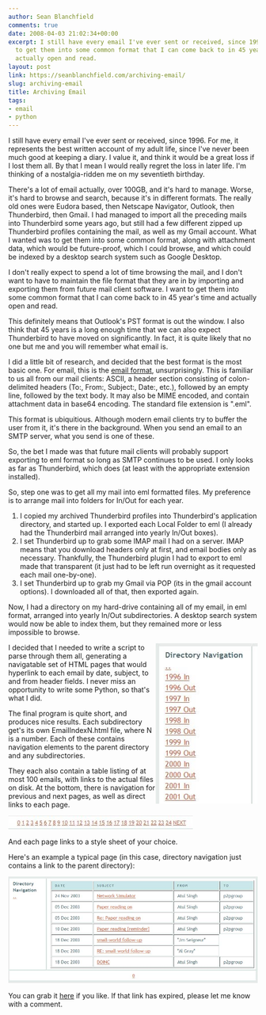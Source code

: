```yaml
---
author: Sean Blanchfield
comments: true
date: 2008-04-03 21:02:34+00:00
excerpt: I still have every email I've ever sent or received, since 1996... I want
  to get them into some common format that I can come back to in 45 year's time and
  actually open and read.
layout: post
link: https://seanblanchfield.com/archiving-email/
slug: archiving-email
title: Archiving Email
tags:
- email
- python
---
```


I still have every email I've ever sent or received, since 1996. For me, it represents the best written account of my adult life, since I've never been much good at keeping a diary. I value it, and think it would be a great loss if I lost them all. By that I mean I would really regret the loss in later life. I'm thinking of a nostalgia-ridden me on my seventieth birthday.

<!-- more -->

There's a lot of email actually, over 100GB, and it's hard to manage. Worse, it's hard to browse and search, because it's in different formats. The really old ones were Eudora based, then Netscape Navigator, Outlook, then Thunderbird, then Gmail. I had managed to import all the preceding mails into Thunderbird some years ago, but still had a few different zipped up Thunderbird profiles containing the mail, as well as my Gmail account. What I wanted was to get them into some common format, along with attachment data, which would be future-proof, which I could browse, and which could be indexed by a desktop search system such as Google Desktop.

I don't really expect to spend a lot of time browsing the mail, and I don't want to have to maintain the file format that they are in by importing and exporting them from future mail client software. I want to get them into some common format that I can come back to in 45 year's time and actually open and read.

This definitely means that Outlook's PST format is out the window. I also think that 45 years is a long enough time that we can also expect Thunderbird to have moved on significantly. In fact, it is quite likely that no one but me and you will remember what email is.

I did a little bit of research, and decided that the best format is the most basic one. For email, this is the [email format](http://en.wikipedia.org/wiki/Electronic_mail#Format), unsurprisingly. This is familiar to us all from our mail clients: ASCII, a header section consisting of colon-delimited headers (To:, From:, Subject:, Date:, etc.), followed by an empty line, followed by the text body. It may also be MIME encoded, and contain attachment data in base64 encoding. The standard file extension is ".eml".

This format is ubiquitious. Although modern email clients try to buffer the user from it, it's there in the background. When you send an email to an SMTP server, what you send is one of these.

So, the bet I made was that future mail clients will probably support exporting to eml format so long as SMTP continues to be used. I only looks as far as Thunderbird, which does (at least with the appropriate extension installed).

So, step one was to get all my mail into eml formatted files. My preference is to arrange mail into folders for In/Out for each year.

1.  I copied my archived Thunderbird profiles into Thunderbird's application directory, and started up. I exported each Local Folder to eml (I already had the Thunderbird mail arranged into yearly In/Out boxes).
2.  I set Thunderbird up to grab some IMAP mail I had on a server. IMAP means that you download headers only at first, and email bodies only as necessary. Thankfully, the Thunderbird plugin I had to export to eml made that transparent (it just had to be left run overnight as it requested each mail one-by-one).
3.  I set Thunderbird up to grab my Gmail via POP (its in the gmail account options). I downloaded all of that, then exported again.

Now, I had a directory on my hard-drive containing all of my email, in eml format, arranged into yearly In/Out subdirectories. A desktop search system would now be able to index them, but they remained more or less impossible to browse.

<img align="right" alt="Side navigation screenshot" src="/images/2009/02/sidenav.jpg">

I decided that I needed to write a script to parse through them all, generating a navigatable set of HTML pages that would hyperlink to each email by date, subject, to and from header fields. I never miss an opportunity to write some Python, so that's what I did.

The final program is quite short, and produces nice results. Each subdirectory get's its own EmailIndexN.html file, where N is a number. Each of these contains navigation elements to the parent directory and any subdirectories.

They each also contain a table listing of at most 100 emails, with links to the actual files on disk. At the bottom, there is navigation for previous and next pages, as well as direct links to each page.

![Bottom pagination](/images/2009/02/bottomnav.jpg)

And each page links to a style sheet of your choice.

Here's an example a typical page (in this case, directory navigation just contains a link to the parent directory):

![Email list screenshot](/images/2009/02/full.jpg)

You can grab it [here](http://drop.io/bcyhp4u) if you like. If that link has expired, please let me know with a comment.